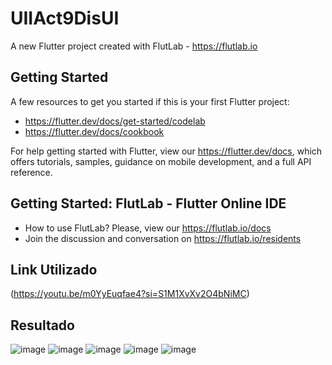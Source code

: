 # UIIAct9DisUI

A new Flutter project created with FlutLab - https://flutlab.io

## Getting Started

A few resources to get you started if this is your first Flutter project:

- https://flutter.dev/docs/get-started/codelab
- https://flutter.dev/docs/cookbook

For help getting started with Flutter, view our
https://flutter.dev/docs, which offers tutorials,
samples, guidance on mobile development, and a full API reference.

## Getting Started: FlutLab - Flutter Online IDE

- How to use FlutLab? Please, view our https://flutlab.io/docs
- Join the discussion and conversation on https://flutlab.io/residents


## Link Utilizado

(https://youtu.be/m0YyEuqfae4?si=S1M1XvXv2O4bNiMC)

## Resultado
![image](https://github.com/ValdezMich128/Act9DisUI/assets/143743936/3cfdae02-ecf9-4ae8-8289-ce7a248aa71c)
![image](https://github.com/ValdezMich128/Act9DisUI/assets/143743936/94eb52e4-345d-4b98-a4b5-abdac7ad604b)
![image](https://github.com/ValdezMich128/Act9DisUI/assets/143743936/aba32d25-6f9f-4e60-bc16-0745d93f0782)
![image](https://github.com/ValdezMich128/Act9DisUI/assets/143743936/9177e2a7-820d-44db-b1b2-b8f679700ac1)
![image](https://github.com/ValdezMich128/Act9DisUI/assets/143743936/9357d67d-526a-4d3b-a78f-d5d3913cd790)




